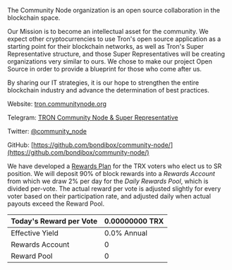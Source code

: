 The Community Node organization is an open source collaboration in the blockchain space. 

Our Mission is to become an intellectual asset for the community. We expect other cryptocurrencies to use Tron's open source application as a starting point for their blockchain networks, as well as Tron's Super Representative structure, and those Super Representatives will be creating organizations very similar to ours. We chose to make our project Open Source in order to provide a blueprint for those who come after us.

By sharing our IT strategies, it is our hope to strengthen the entire blockchain industry and advance the determination of best practices. 

Website:
[tron.communitynode.org](http://tron.communitynode.org)

Telegram:
[TRON Community Node & Super Representative](https://t.me/CommunityNode)

Twitter:
[@community_node](https://twitter.com/community_node)

GitHub:
[https://github.com/bondibox/community-node/](https://github.com/bondibox/community-node/)  


We have developed a [Rewards Plan](https://github.com/bondibox/community-node/blob/master/doc/rewards_plan.md) for the TRX voters who elect us to SR position. We will deposit 90% of block rewards into a *Rewards Account* from which we draw 2% per day for the *Daily Rewards Pool*, which is divided per-vote. The actual reward per vote is adjusted slightly for every voter based on their participation rate, and adjusted daily when actual payouts exceed the Reward Pool.

| Today's Reward per Vote  | 0.00000000 TRX |
| ----------- | ----------- |
| Effective Yield | 0.0% Annual |  
| Rewards Account | 0 |  
| Reward Pool | 0 |  
